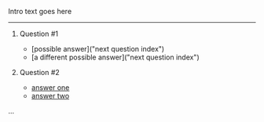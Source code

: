 Intro text goes here

---

1. Question #1
   - [possible answer]("next question index")
   - [a different possible answer]("next question index")

2. Question #2
   - [answer one](3)
   - [answer two](4)

...
